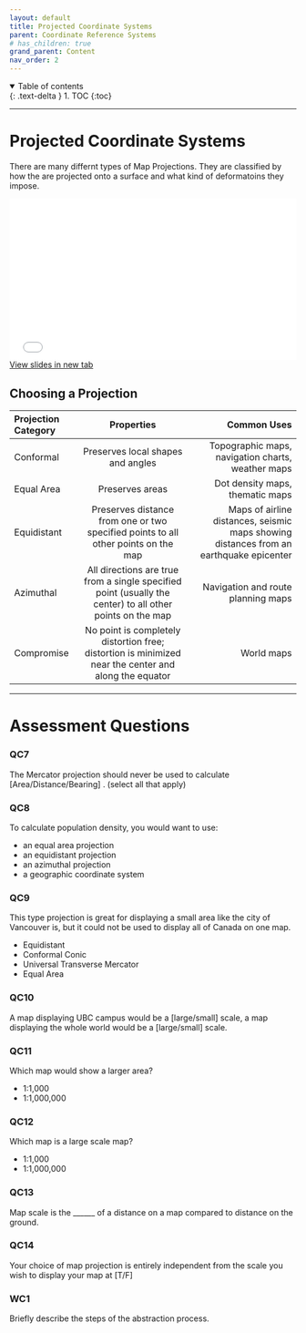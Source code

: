 ```yaml
---
layout: default
title: Projected Coordinate Systems
parent: Coordinate Reference Systems
# has_children: true
grand_parent: Content
nav_order: 2
---
```


<details open markdown="block">
  <summary>
    Table of contents
  </summary>
  {: .text-delta }
1. TOC
{:toc}
</details>

---

# Projected Coordinate Systems

There are many differnt types of Map Projections.  They are classified by how the are projected onto a surface and what kind of deformatoins they impose.

<div style="overflow: hidden;
  padding-top: 56.25%;
  position: relative">
  <iframe src="content/Projection.html" title="Processes" scrolling="no" frameborder="0"
    style="border: 0;
   height: 100%;
   left: 0;
   position: absolute;
   top: 0;
   width: 100%;">
   <p>Your browser does not support iframes.</p>
 </iframe>
</div>
<a href="content/Projection.html" target="_blank">View slides in new tab</a>


## Choosing a Projection

| Projection Category | Properties | Common Uses |
| :------------- | :-------------: | -------------: |
| Conformal | Preserves local shapes and angles | Topographic maps, navigation charts, weather maps |
| Equal Area | Preserves areas | Dot density maps, thematic maps |
| Equidistant| Preserves distance from one or two specified points to all other points on the map | Maps of airline distances, seismic maps showing distances from an earthquake epicenter |
| Azimuthal | All directions are true from a single specified point (usually the center) to all other points on the map | Navigation and route planning maps |
| Compromise | No point is completely distortion free; distortion is minimized near the center and along the equator | World maps |


---

# Assessment Questions

### QC7

The Mercator projection should never be used to calculate [Area/Distance/Bearing] . (select all that apply)

### QC8

To calculate population density, you would want to use:

- an equal area projection
- an equidistant projection
- an azimuthal projection
- a geographic coordinate system

### QC9

This type projection is great for displaying a small area like the city of Vancouver is, but it could not be used to display all of Canada on one map.

- Equidistant
- Conformal Conic
- Universal Transverse Mercator
- Equal Area

### QC10

A map displaying UBC campus would be a [large/small] scale, a map displaying the whole world would be a [large/small] scale.

### QC11

Which map would show a larger area?

- 1:1,000
- 1:1,000,000


### QC12

Which map is a large scale map?

- 1:1,000
- 1:1,000,000


### QC13

Map scale is the ______ of a distance on a map compared to distance on the ground.


### QC14

Your choice of map projection is entirely independent from the scale you wish to display your map at [T/F]


### WC1

Briefly describe the steps of the abstraction process.
